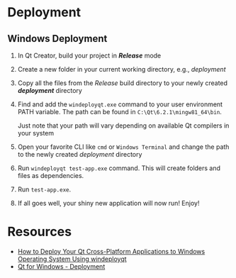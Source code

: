# Deployment

## Windows Deployment

1. In Qt Creator, build your project in _**Release**_ mode
2. Create a new folder in your current working directory, e.g., _deployment_
3. Copy all the files from the _Release_ build directory to your newly created _**deployment**_ directory
4. Find and add the `windeployqt.exe` command to your user environment PATH variable. The path can be found in `C:\Qt\6.2.1\mingw81_64\bin`.

    Just note that your path will vary depending on available Qt compilers in your system
    
5. Open your favorite CLI like `cmd` or `Windows Terminal` and change the path to the newly created _deployment_ directory
6. Run `windeployqt test-app.exe` command. This will create folders and files as dependencies.
7. Run `test-app.exe`.
8. If all goes well, your shiny new application will now run! Enjoy!


# Resources
- [How to Deploy Your Qt Cross-Platform Applications to Windows Operating System Using windeployqt](https://medium.com/swlh/how-to-deploy-your-qt-cross-platform-applications-to-windows-operating-system-by-using-windeployqt-a7cd5663d46e)
- [Qt for Windows - Deployment](https://doc.qt.io/qt-5/windows-deployment.html)
